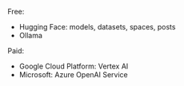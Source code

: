 Free:
- Hugging Face: models, datasets, spaces, posts
- Ollama

Paid:
- Google Cloud Platform: Vertex AI
- Microsoft: Azure OpenAI Service